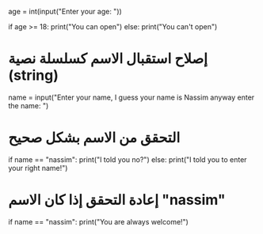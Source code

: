 age = int(input("Enter your age: "))

if age >= 18:
    print("You can open")
else:
    print("You can't open")

# إصلاح استقبال الاسم كسلسلة نصية (string)
name = input("Enter your name, I guess your name is Nassim anyway enter the name: ")

# التحقق من الاسم بشكل صحيح
if name == "nassim":
    print("I told you no?")
else:
    print("I told you to enter your right name!")

# إعادة التحقق إذا كان الاسم "nassim"
if name == "nassim":
    print("You are always welcome!")
